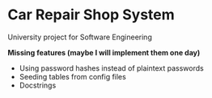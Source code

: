 # Car Repair Shop System
University project for Software Engineering

**Missing features (maybe I will implement them one day)**
* Using password hashes instead of plaintext passwords
* Seeding tables from config files
* Docstrings
